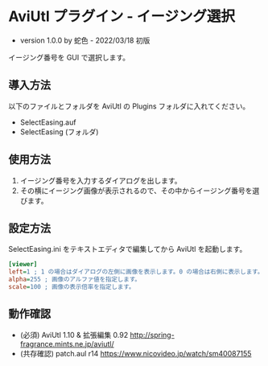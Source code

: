 ﻿# AviUtl プラグイン - イージング選択

* version 1.0.0 by 蛇色 - 2022/03/18 初版

イージング番号を GUI で選択します。

## 導入方法

以下のファイルとフォルダを AviUtl の Plugins フォルダに入れてください。
* SelectEasing.auf
* SelectEasing (フォルダ)

## 使用方法

1. イージング番号を入力するダイアログを出します。
2. その横にイージング画像が表示されるので、その中からイージング番号を選びます。

## 設定方法

SelectEasing.ini をテキストエディタで編集してから AviUtl を起動します。

```ini
[viewer]
left=1 ; 1 の場合はダイアログの左側に画像を表示します。0 の場合は右側に表示します。
alpha=255 ; 画像のアルファ値を指定します。
scale=100 ; 画像の表示倍率を指定します。
```

## 動作確認

* (必須) AviUtl 1.10 & 拡張編集 0.92 http://spring-fragrance.mints.ne.jp/aviutl/
* (共存確認) patch.aul r14 https://www.nicovideo.jp/watch/sm40087155
